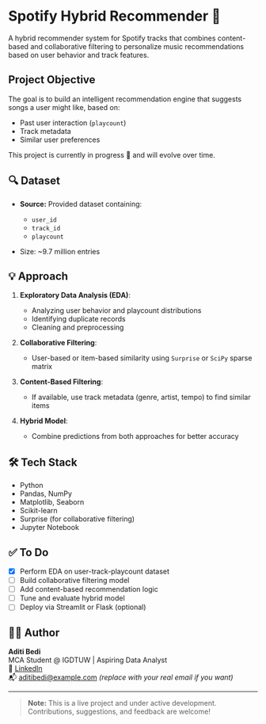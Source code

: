 # Spotify Hybrid Recommender 🎵

A hybrid recommender system for Spotify tracks that combines content-based and collaborative filtering to personalize music recommendations based on user behavior and track features.

##  Project Objective

The goal is to build an intelligent recommendation engine that suggests songs a user might like, based on:
- Past user interaction (`playcount`)
- Track metadata
- Similar user preferences

This project is currently in progress 🚧 and will evolve over time.

## 🔍 Dataset

- **Source:** Provided dataset containing:
  - `user_id`
  - `track_id`
  - `playcount`

- Size: ~9.7 million entries

## 💡 Approach

1. **Exploratory Data Analysis (EDA)**:
   - Analyzing user behavior and playcount distributions
   - Identifying duplicate records
   - Cleaning and preprocessing

2. **Collaborative Filtering**:
   - User-based or item-based similarity using `Surprise` or `SciPy` sparse matrix

3. **Content-Based Filtering**:
   - If available, use track metadata (genre, artist, tempo) to find similar items

4. **Hybrid Model**:
   - Combine predictions from both approaches for better accuracy
  

## 🛠️ Tech Stack

- Python
- Pandas, NumPy
- Matplotlib, Seaborn
- Scikit-learn
- Surprise (for collaborative filtering)
- Jupyter Notebook

## ✅ To Do

- [x] Perform EDA on user-track-playcount dataset
- [ ] Build collaborative filtering model
- [ ] Add content-based recommendation logic
- [ ] Tune and evaluate hybrid model
- [ ] Deploy via Streamlit or Flask (optional)

## 🙋‍♀️ Author

**Aditi Bedi**  
MCA Student @ IGDTUW | Aspiring Data Analyst  
🔗 [LinkedIn](https://www.linkedin.com/in/aditibedi/)  
📬 aditibedi@example.com *(replace with your real email if you want)*

---

> **Note:** This is a live project and under active development. Contributions, suggestions, and feedback are welcome!





